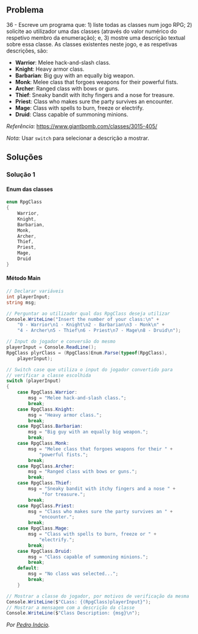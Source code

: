 ## Problema

36 - Escreve um programa que: 1) liste todas as classes num jogo RPG; 2)
solicite ao utilizador uma das classes (através do valor numérico do respetivo
membro da enumeração); e, 3) mostre uma descrição textual sobre essa classe. As
classes existentes neste jogo, e as respetivas descrições, são:

* **Warrior**: Melee hack-and-slash class.
* **Knight**: Heavy armor class.
* **Barbarian**: Big guy with an equally big weapon.
* **Monk**: Melee class that forgoes weapons for their powerful fists.
* **Archer**: Ranged class with bows or guns.
* **Thief**: Sneaky bandit with itchy fingers and a nose for treasure.
* **Priest**: Class who makes sure the party survives an encounter.
* **Mage**: Class with spells to burn, freeze or electrify.
* **Druid**: Class capable of summoning minions.

_Referência:_ https://www.giantbomb.com/classes/3015-405/

_Nota:_ Usar `switch` para selecionar a descrição a mostrar.

## Soluções

### Solução 1

#### Enum das classes

```cs
enum RpgClass
{
    Warrior,
    Knight,
    Barbarian,
    Monk,
    Archer,
    Thief,
    Priest,
    Mage,
    Druid
}
```

#### Método Main

```cs
// Declarar variáveis
int playerInput;
string msg;

// Perguntar ao utilizador qual das RpgClass deseja utilizar
Console.WriteLine("Insert the number of your class:\n" +
    "0 - Warrior\n1 - Knight\n2 - Barbarian\n3 - Monk\n" +
    "4 - Archer\n5 - Thief\n6 - Priest\n7 - Mage\n8 - Druid\n");

// Input do jogador e conversão do mesmo
playerInput = Console.ReadLine();
RpgClass plyrClass = (RpgClass)Enum.Parse(typeof(RpgClass), 
    playerInput);

// Switch case que utiliza o input do jogador convertido para
// verificar a classe escolhida
switch (playerInput)
{
    case RpgClass.Warrior:
        msg = "Melee hack-and-slash class.";
        break;
    case RpgClass.Knight:
        msg = "Heavy armor class.";
        break;
    case RpgClass.Barbarian:
        msg = "Big guy with an equally big weapon.";
        break;
    case RpgClass.Monk:
        msg = "Melee class that forgoes weapons for their " +
            "powerful fists.";
        break;
    case RpgClass.Archer:
        msg = "Ranged class with bows or guns.";
        break;
    case RpgClass.Thief:
        msg = "Sneaky bandit with itchy fingers and a nose " +
             "for treasure.";
        break;
    case RpgClass.Priest:
        msg = "Class who makes sure the party survives an " +
            "encounter.";
        break;
    case RpgClass.Mage:
        msg = "Class with spells to burn, freeze or " +
            "electrify.";
        break;
    case RpgClass.Druid:
        msg = "Class capable of summoning minions.";
        break;
    default:
        msg = "No class was selected...";
        break;
    }

// Mostrar a classe do jogador, por motivos de verificação da mesma
Console.WriteLine($"CLass: {(RpgClass)playerInput}");
// Mostrar a mensagem com a descrição da classe
Console.WriteLine($"Class Description: {msg}\n");
```

*Por [Pedro Inácio](https://github.com/PmaiWoW).*